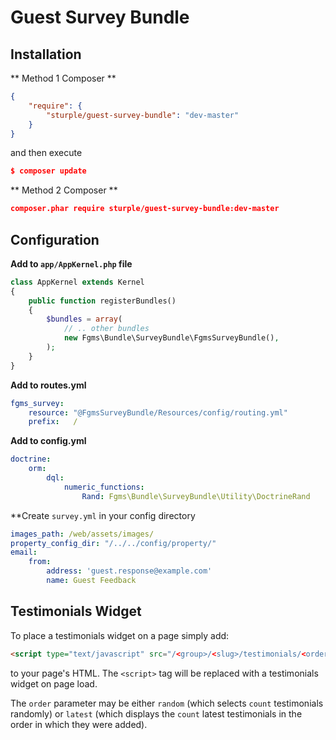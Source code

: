 # Guest Survey Bundle

## Installation


** Method 1 Composer **
```json
{
    "require": {
        "sturple/guest-survey-bundle": "dev-master"
    }
}

```

and then execute

```json
$ composer update
```

** Method 2 Composer **
```json
composer.phar require sturple/guest-survey-bundle:dev-master
```

## Configuration

**Add to ```app/AppKernel.php``` file**

```php
class AppKernel extends Kernel
{
    public function registerBundles()
    {
        $bundles = array(
            // .. other bundles            
            new Fgms\Bundle\SurveyBundle\FgmsSurveyBundle(),
        );
    }
}
```

**Add to routes.yml**

```yaml
fgms_survey:
    resource: "@FgmsSurveyBundle/Resources/config/routing.yml"
    prefix:   /
```

**Add to config.yml**

```yaml
doctrine:
    orm:
        dql:
            numeric_functions:
                Rand: Fgms\Bundle\SurveyBundle\Utility\DoctrineRand
```

**Create ```survey.yml``` in your config directory

```yaml
images_path: /web/assets/images/
property_config_dir: "/../../config/property/"
email:
    from:
        address: 'guest.response@example.com'
        name: Guest Feedback

```

## Testimonials Widget

To place a testimonials widget on a page simply add:

```html
<script type="text/javascript" src="/<group>/<slug>/testimonials/<order>/<count>"></script>
```

to your page's HTML.  The `<script>` tag will be replaced with a testimonials widget on page load.

The `order` parameter may be either `random` (which selects `count` testimonials randomly) or `latest` (which displays the `count` latest testimonials in the order in which they were added).
